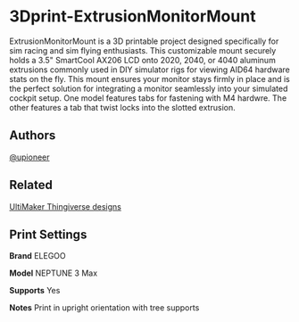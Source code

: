 # 3Dprint-ExtrusionMonitorMount

ExtrusionMonitorMount is a 3D printable project designed specifically for sim racing and sim flying enthusiasts. This customizable mount securely holds a 3.5" SmartCool AX206 LCD onto 2020, 2040, or 4040 aluminum extrusions commonly used in DIY simulator rigs for viewing AID64 hardware stats on the fly. This mount ensures your monitor stays firmly in place and is the perfect solution for integrating a monitor seamlessly into your simulated cockpit setup. One model features tabs for fastening with M4 hardwre. The other features a tab that twist locks into the slotted extrusion.

## Authors

[@upioneer](https://www.github.com/upioneer)


## Related


[UltiMaker Thingiverse designs](https://www.thingiverse.com/upioneer/designs)


## Print Settings

**Brand** ELEGOO

**Model** NEPTUNE 3 Max

**Supports** Yes

**Notes** Print in upright orientation with tree supports
